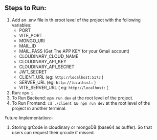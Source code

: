 
## Steps to Run:
  1. Add an .env file in th eroot level of the project with the following variables: 
     - PORT
     - VITE_PORT
     - MONGO_URI
     - MAIL_ID
     - MAIL_PASS (Get The APP KEY for your Gmail account)
     - CLOUDINARY_CLOUD_NAME
     - CLOUDINARY_API_KEY
     - CLOUDINARY_API_SECRET
     - JWT_SECRET
     - CLIENT_URL (eg: `http://localhost:5173` )
     - SERVER_URL (eg: `http://localhost:` )
     - VITE_SERVER_URL ( eg: `http://localhost:` )
  2. Run: `npm i`
  3. To Run Backend: `npm run dev` at the root level of the project.
  4. To Run Frontend: `cd ./client && npm run dev` at the root level of the project in another terminal.

Future Implementation:-
  1. Storing qrCode in cloudinary or mongoDB (base64 as buffer). So that users can request their qrcode if missed.